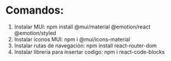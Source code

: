 # Comandos:
1. Instalar MUI: npm install @mui/material @emotion/react @emotion/styled
2. Instalar iconos MUI: npm i @mui/icons-material
3. Instalar rutas de navegación: npm install react-router-dom
4. Instalar libreria para insertar codigo: npm i react-code-blocks
